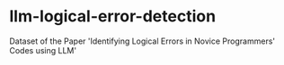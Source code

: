 # llm-logical-error-detection
Dataset of the Paper 'Identifying Logical Errors in Novice Programmers' Codes using LLM'
